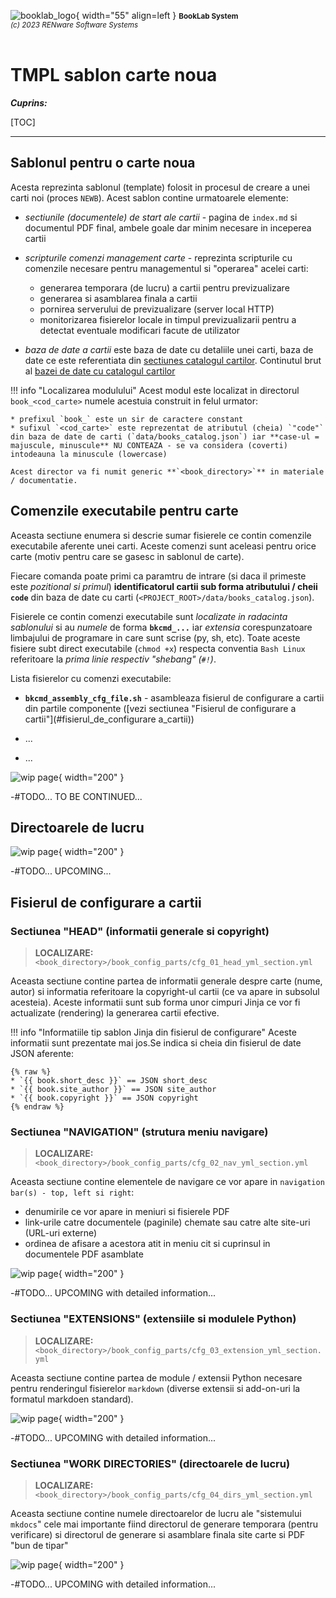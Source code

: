 ![booklab_logo](../pictures/booklab_logo.png){ width="55" align=left }
<small markdown>**BookLab System**<br>
*(c) 2023 RENware Software Systems*
</small><br><br>


# TMPL sablon carte noua


***Cuprins:***

[TOC]

***

## Sablonul pentru o carte noua

Acesta reprezinta sablonul (template) folosit in procesul de creare a unei carti noi (proces `NEWB`). Acest sablon contine urmatoarele elemente:

* *sectiunile (documentele) de start ale cartii* - pagina de `index.md` si documentul PDF final, ambele goale dar minim necesare in inceperea cartii

* *scripturile comenzi management carte* - reprezinta scripturile cu comenzile necesare pentru managementul si "operarea" acelei carti:
    * generarea temporara (de lucru) a cartii pentru previzualizare
    * generarea si asamblarea finala a cartii
    * pornirea serverului de previzualizare (server local HTTP)
    * monitorizarea fisierelor locale in timpul previzualizarii pentru a detectat eventuale modificari facute de utilizator

* *baza de date a cartii* este baza de date cu detaliile unei carti, baza de date ce este referentiata din [sectiunes catalogul cartilor](#catalogul-cartilor-baza-de-date). Continutul brut al [bazei de date cu catalogul cartilor](../data/books_catalog.json)

!!! info "Localizarea modulului"
    Acest modul este localizat in directorul `book_<cod_carte>` numele acestuia construit in felul urmator:

    * prefixul `book_` este un sir de caractere constant
    * sufixul `<cod_carte>` este reprezentat de atributul (cheia) `"code"` din baza de date de carti (`data/books_catalog.json`) iar **case-ul = majuscule, minuscule** NU CONTEAZA - se va considera (coverti) intodeauna la minuscule (lowercase)

    Acest director va fi numit generic **`<book_directory>`** in materiale / documentatie.




## Comenzile executabile pentru carte

Aceasta sectiune enumera si descrie sumar fisierele ce contin comenzile executabile aferente unei carti. Aceste comenzi sunt aceleasi pentru orice carte (motiv pentru care se gasesc in sablonul de carte).

Fiecare comanda poate primi ca paramtru de intrare (si daca il primeste este *pozitional si primul*) **identificatorul cartii sub forma atributului / cheii `code`** din baza de date cu carti (`<PROJECT_ROOT>/data/books_catalog.json`).

Fisierele ce contin comenzi executabile sunt *localizate in radacinta sablonului* si au *numele* de forma **`bkcmd_...`** iar *extensia* corespunzatoare limbajului de programare in care sunt scrise (py, sh, etc). Toate aceste fisiere subt direct executabile (`chmod +x`) respecta conventia `Bash Linux` referitoare la *prima linie respectiv "shebang" (`#!`)*.

Lista fisierelor cu comenzi executabile:

* **`bkcmd_assembly_cfg_file.sh`** - asambleaza fisierul de configurare a cartii din partile componente ([vezi sectiunea "Fisierul de configurare a cartii"](#fisierul_de_configurare a_cartii))

* ...
* ...




![wip page](../pictures/under_maintenance.png){ width="200" }

-#TODO... TO BE CONTINUED...





## Directoarele de lucru

![wip page](../pictures/under_maintenance.png){ width="200" }

-#TODO... UPCOMING...







## Fisierul de configurare a cartii


### Sectiunea "HEAD" (informatii generale si copyright)

>**LOCALIZARE:** `<book_directory>/book_config_parts/cfg_01_head_yml_section.yml`

Aceasta sectiune contine partea de informatii generale despre carte (nume, autor) si informatia referitoare la copyright-ul cartii (ce va apare in subsolul acesteia). Aceste informatii sunt sub forma unor cimpuri Jinja ce vor fi actualizate (rendering) la generarea cartii efective.

!!! info "Informatiile tip sablon Jinja din fisierul de configurare"
    Aceste informatii sunt prezentate mai jos.Se indica si cheia din fisierul de date JSON aferente:

    {% raw %}
    * `{{ book.short_desc }}` == JSON short_desc
    * `{{ book.site_author }}` == JSON site_author
    * `{{ book.copyright }}` == JSON copyright
    {% endraw %}



### Sectiunea "NAVIGATION" (strutura meniu navigare)

>**LOCALIZARE:** `<book_directory>/book_config_parts/cfg_02_nav_yml_section.yml`

Aceasta sectiune contine elementele de navigare ce vor apare in `navigation bar(s) - top, left si right`:

* denumirile ce vor apare in meniuri si fisierele PDF
* link-urile catre documentele (paginile) chemate sau catre alte site-uri (URL-uri externe)
* ordinea de afisare a acestora atit in meniu cit si cuprinsul in documentele PDF asamblate

<!-- #TODO describe efective details -->

![wip page](../pictures/under_maintenance.png){ width="200" }

-#TODO... UPCOMING with detailed information...



### Sectiunea "EXTENSIONS" (extensiile si modulele Python)

>**LOCALIZARE:** `<book_directory>/book_config_parts/cfg_03_extension_yml_section.yml`

Aceasta sectiune contine partea de module / extensii Python necesare pentru renderingul fisierelor `markdown` (diverse extensii si add-on-uri la formatul markdoen standard).

<!-- #TODO describe efective details -->

![wip page](../pictures/under_maintenance.png){ width="200" }

-#TODO... UPCOMING with detailed information...



### Sectiunea "WORK DIRECTORIES" (directoarele de lucru)

>**LOCALIZARE:** `<book_directory>/book_config_parts/cfg_04_dirs_yml_section.yml`

Aceasta sectiune contine numele directoarelor de lucru ale "sistemului `mkdocs`" cele mai importante fiind directorul de generare temporara (pentru verificare) si directorul de generare si asamblare finala site carte si PDF "bun de tipar"

<!-- #TODO describe efective details -->

![wip page](../pictures/under_maintenance.png){ width="200" }

-#TODO... UPCOMING with detailed information...

